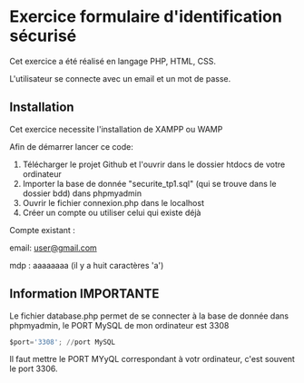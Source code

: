 # Exercice formulaire d'identification sécurisé

Cet exercice a été réalisé en langage PHP, HTML, CSS.

L'utilisateur se connecte avec un email et un mot de passe.

## Installation

Cet exercice necessite l'installation de XAMPP ou WAMP

Afin de démarrer lancer ce code:

1. Télécharger le projet Github et l'ouvrir dans le dossier htdocs de votre ordinateur
2. Importer la base de donnée "securite_tp1.sql" (qui se trouve dans le dossier bdd) dans phpmyadmin
3. Ouvrir le fichier connexion.php dans le localhost
4. Créer un compte ou utiliser celui qui existe déjà

Compte existant :

email: user@gmail.com

mdp : aaaaaaaa (il y a huit caractères 'a')

## Information IMPORTANTE

Le fichier database.php permet de se connecter à la base de donnée dans phpmyadmin, le PORT MySQL de mon ordinateur est 3308

```python
$port='3308'; //port MySQL
```

Il faut mettre le PORT MYyQL correspondant à votr ordinateur, c'est souvent le port 3306.
